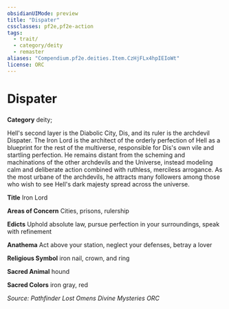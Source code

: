 ```yaml
---
obsidianUIMode: preview
title: "Dispater"
cssclasses: pf2e,pf2e-action
tags:
  - trait/
  - category/deity
  - remaster
aliases: "Compendium.pf2e.deities.Item.CzHjFLx4hpIEIoWt"
license: ORC
---
```

# Dispater

### 

**Category** deity; 




Hell's second layer is the Diabolic City, Dis, and its ruler is the archdevil Dispater. The Iron Lord is the architect of the orderly perfection of Hell as a blueprint for the rest of the multiverse, responsible for Dis's own vile and startling perfection. He remains distant from the scheming and machinations of the other archdevils and the Universe, instead modeling calm and deliberate action combined with ruthless, merciless arrogance. As the most urbane of the archdevils, he attracts many followers among those who wish to see Hell's dark majesty spread across the universe.

**Title** Iron Lord

**Areas of Concern** Cities, prisons, rulership

**Edicts** Uphold absolute law, pursue perfection in your surroundings, speak with refinement

**Anathema** Act above your station, neglect your defenses, betray a lover

**Religious Symbol** iron nail, crown, and ring

**Sacred Animal** hound

**Sacred Colors** iron gray, red

*Source: Pathfinder Lost Omens Divine Mysteries*
*ORC*